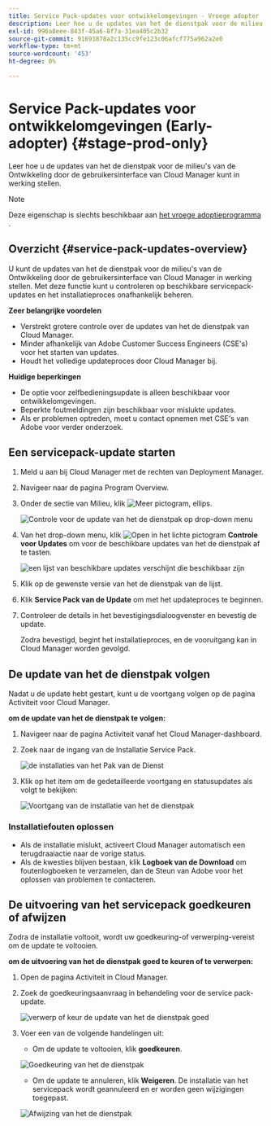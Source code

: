 ```yaml
---
title: Service Pack-updates voor ontwikkelomgevingen - Vroege adopter
description: Leer hoe u de updates van het de dienstpak voor de milieu's van de Ontwikkeling door de gebruikersinterface van Cloud Manager kunt in werking stellen.
exl-id: 996a8eee-843f-45a6-8f7a-31ea405c2b32
source-git-commit: 91691878a2c135cc9fe123c06afcf775a962a2e0
workflow-type: tm+mt
source-wordcount: '453'
ht-degree: 0%

---
```


# Service Pack-updates voor ontwikkelomgevingen (Early-adopter) {#stage-prod-only}

Leer hoe u de updates van het de dienstpak voor de milieu&#39;s van de Ontwikkeling door de gebruikersinterface van Cloud Manager kunt in werking stellen.

>[!NOTE]
>
>Deze eigenschap is slechts beschikbaar aan [ het vroege adoptieprogramma ](/help/release-notes/current.md#early-adoption).

## Overzicht {#service-pack-updates-overview}

U kunt de updates van het de dienstpak voor de milieu&#39;s van de Ontwikkeling door de gebruikersinterface van Cloud Manager in werking stellen. Met deze functie kunt u controleren op beschikbare servicepack-updates en het installatieproces onafhankelijk beheren.

**Zeer belangrijke voordelen**

* Verstrekt grotere controle over de updates van het de dienstpak van Cloud Manager.
* Minder afhankelijk van Adobe Customer Success Engineers (CSE&#39;s) voor het starten van updates.
* Houdt het volledige updateproces door Cloud Manager bij.

**Huidige beperkingen**

* De optie voor zelfbedieningsupdate is alleen beschikbaar voor ontwikkelomgevingen.
* Beperkte foutmeldingen zijn beschikbaar voor mislukte updates.
* Als er problemen optreden, moet u contact opnemen met CSE&#39;s van Adobe voor verder onderzoek.

## Een servicepack-update starten

1. Meld u aan bij Cloud Manager met de rechten van Deployment Manager.
1. Navigeer naar de pagina Program Overview.
1. Onder de sectie van Milieu, klik ![ Meer pictogram, ellips ](https://spectrum.adobe.com/static/icons/workflow_18/Smock_More_18_N.svg).

   ![ Controle voor de update van het de dienstpak op drop-down menu ](/help/using/assets/service-pack-check-for-updates.png)

1. Van het drop-down menu, klik ![ Open in het lichte pictogram ](https://spectrum.adobe.com/static/icons/workflow_18/Smock_OpenInLight_18_N.svg) **Controle voor Updates** om voor de beschikbare updates van het de dienstpak af te tasten.

   ![ een lijst van beschikbare updates verschijnt die ](/help/using/assets/service-pack-versions.png) beschikbaar zijn

1. Klik op de gewenste versie van het de dienstpak van de lijst.
1. Klik **Service Pack van de Update** om met het updateproces te beginnen.
1. Controleer de details in het bevestigingsdialoogvenster en bevestig de update.

   Zodra bevestigd, begint het installatieproces, en de vooruitgang kan in Cloud Manager worden gevolgd.

## De update van het de dienstpak volgen

Nadat u de update hebt gestart, kunt u de voortgang volgen op de pagina Activiteit voor Cloud Manager.

**om de update van het de dienstpak te volgen:**

1. Navigeer naar de pagina Activiteit vanaf het Cloud Manager-dashboard.
1. Zoek naar de ingang van de Installatie Service Pack.

   ![ de installaties van het Pak van de Dienst ](/help/using/assets/service-pack-installation.png)

1. Klik op het item om de gedetailleerde voortgang en statusupdates als volgt te bekijken:

   ![ Voortgang van de installatie van het de dienstpak ](/help/using/assets/service-pack-progression.png)

### Installatiefouten oplossen

* Als de installatie mislukt, activeert Cloud Manager automatisch een terugdraaiactie naar de vorige status.
* Als de kwesties blijven bestaan, klik **Logboek van de Download** om foutenlogboeken te verzamelen, dan de Steun van Adobe voor het oplossen van problemen te contacteren.

## De uitvoering van het servicepack goedkeuren of afwijzen

Zodra de installatie voltooit, wordt uw goedkeuring-of verwerping-vereist om de update te voltooien.

**om de uitvoering van het de dienstpak goed te keuren of te verwerpen:**

1. Open de pagina Activiteit in Cloud Manager.
1. Zoek de goedkeuringsaanvraag in behandeling voor de service pack-update.

   ![ verwerp of keur de update van het de dienstpak ](/help/using/assets/service-pack-reject-approve.png) goed

1. Voer een van de volgende handelingen uit:

   * Om de update te voltooien, klik **goedkeuren**.

   ![ Goedkeuring van het de dienstpak ](/help/using/assets/service-pack-approve.png)

   * Om de update te annuleren, klik **Weigeren**.
De installatie van het servicepack wordt geannuleerd en er worden geen wijzigingen toegepast.

   ![ Afwijzing van het de dienstpak ](/help/using/assets/service-pack-reject.png)
